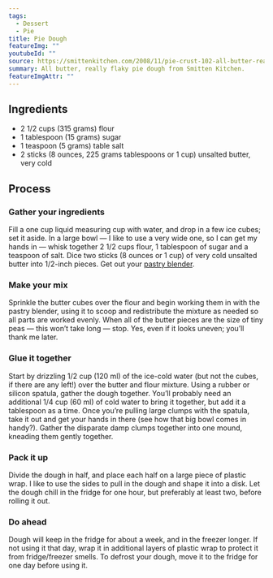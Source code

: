 ```yaml
---
tags:
  - Dessert
  - Pie
title: Pie Dough
featureImg: ""
youtubeId: ""
source: https://smittenkitchen.com/2008/11/pie-crust-102-all-butter-really-flaky-pie-dough/
summary: All butter, really flaky pie dough from Smitten Kitchen.
featureImgAttr: ""
---
```


## Ingredients

- 2 1/2 cups (315 grams) flour
- 1 tablespoon (15 grams) sugar
- 1 teaspoon (5 grams) table salt
- 2 sticks (8 ounces, 225 grams tablespoons or 1 cup) unsalted butter, very cold

## Process

### Gather your ingredients

Fill a one cup liquid measuring cup with water, and drop in a few ice cubes; set it aside. In a large bowl — I like to use a very wide one, so I can get my hands in — whisk together 2 1/2 cups flour, 1 tablespoon of sugar and a teaspoon of salt. Dice two sticks (8 ounces or 1 cup) of very cold unsalted butter into 1/2-inch pieces. Get out your [pastry blender](http://www.amazon.com/gp/product/B000QJE48O?ie=UTF8&tag=smitten-20&linkCode=as2&camp=1789&creative=390957&creativeASIN=B000QJE48O).

### Make your mix

Sprinkle the butter cubes over the flour and begin working them in with the pastry blender, using it to scoop and redistribute the mixture as needed so all parts are worked evenly. When all of the butter pieces are the size of tiny peas — this won’t take long — stop. Yes, even if it looks uneven; you’ll thank me later.

### Glue it together

Start by drizzling 1/2 cup (120 ml) of the ice-cold water (but not the cubes, if there are any left!) over the butter and flour mixture. Using a rubber or silicon spatula, gather the dough together. You’ll probably need an additional 1/4 cup (60 ml) of cold water to bring it together, but add it a tablespoon as a time. Once you’re pulling large clumps with the spatula, take it out and get your hands in there (see how that big bowl comes in handy?). Gather the disparate damp clumps together into one mound, kneading them gently together.

### Pack it up

Divide the dough in half, and place each half on a large piece of plastic wrap. I like to use the sides to pull in the dough and shape it into a disk. Let the dough chill in the fridge for one hour, but preferably at least two, before rolling it out.

### Do ahead

Dough will keep in the fridge for about a week, and in the freezer longer. If not using it that day, wrap it in additional layers of plastic wrap to protect it from fridge/freezer smells. To defrost your dough, move it to the fridge for one day before using it.
